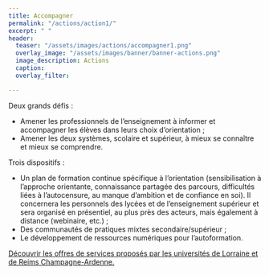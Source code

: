 ```yaml
---
title: Accompagner
permalink: "/actions/action1/"
excerpt: " "
header:
  teaser: "/assets/images/actions/accompagner1.png"
  overlay_image: "/assets/images/banner/banner-actions.png"
  image_description: Actions
  caption: 
  overlay_filter: 

---
```

Deux grands défis :

* Amener les professionnels de l’enseignement à informer et accompagner les élèves dans leurs choix d’orientation ;
* Amener les deux systèmes, scolaire et supérieur, à mieux se connaître et mieux se comprendre.

Trois dispositifs :

* Un plan de formation continue spécifique à l’orientation (sensibilisation à l’approche orientante, connaissance partagée des parcours, difficultés liées à l’autocensure, au manque d’ambition et de confiance en soi). Il concernera les personnels des lycées et de l’enseignement supérieur et sera organisé en présentiel, au plus près des acteurs, mais également à distance (webinaire, etc.) ;
* Des communautés de pratiques mixtes secondaire/supérieur ;
* Le développement de ressources numériques pour l’autoformation.

[Découvrir les offres de services proposés par les universités de Lorraine et de Reims Champagne-Ardenne.](https://www.projetailes.com/posts/2021/2021_03_02_offres-de-services-a-destination-des-lycees-et-lyceens/)